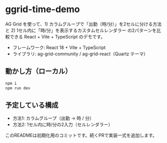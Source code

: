 # ggrid-time-demo

AG Grid を使って、1) カラムグループで「出勤（時/分）」を2セルに分ける方法 と 2) 1セル内に「時/分」を表示するカスタムセルレンダラー の2パターンを比較できる React + Vite + TypeScript のデモです。

- フレームワーク: React 18 + Vite + TypeScript
- ライブラリ: ag-grid-community / ag-grid-react（Quartz テーマ）

## 動かし方（ローカル）

```bash
npm i
npm run dev
```

## 予定している構成

- 方法1: カラムグループ（出勤 → 時 / 分）
- 方法2: 1セル内に時/分の2入力（セルレンダラー）

このREADMEは初期化用のコミットです。続くPRで実装一式を追加します。
